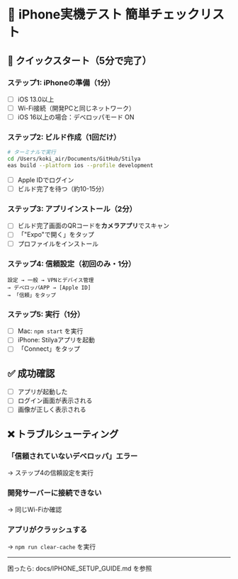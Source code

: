 # 📱 iPhone実機テスト 簡単チェックリスト

## 🚀 クイックスタート（5分で完了）

### ステップ1: iPhoneの準備（1分）
- [ ] iOS 13.0以上
- [ ] Wi-Fi接続（開発PCと同じネットワーク）
- [ ] iOS 16以上の場合：デベロッパモード ON

### ステップ2: ビルド作成（1回だけ）
```bash
# ターミナルで実行
cd /Users/koki_air/Documents/GitHub/Stilya
eas build --platform ios --profile development
```
- [ ] Apple IDでログイン
- [ ] ビルド完了を待つ（約10-15分）

### ステップ3: アプリインストール（2分）
- [ ] ビルド完了画面のQRコードを**カメラアプリ**でスキャン
- [ ] 「"Expo"で開く」をタップ
- [ ] プロファイルをインストール

### ステップ4: 信頼設定（初回のみ・1分）
```
設定 → 一般 → VPNとデバイス管理
→ デベロッパAPP → [Apple ID]
→ 「信頼」をタップ
```

### ステップ5: 実行（1分）
- [ ] Mac: `npm start` を実行
- [ ] iPhone: Stilyaアプリを起動
- [ ] 「Connect」をタップ

## ✅ 成功確認
- [ ] アプリが起動した
- [ ] ログイン画面が表示される
- [ ] 画像が正しく表示される

## ❌ トラブルシューティング

### 「信頼されていないデベロッパ」エラー
→ ステップ4の信頼設定を実行

### 開発サーバーに接続できない
→ 同じWi-Fiか確認

### アプリがクラッシュする
→ `npm run clear-cache` を実行

---

困ったら: docs/IPHONE_SETUP_GUIDE.md を参照
